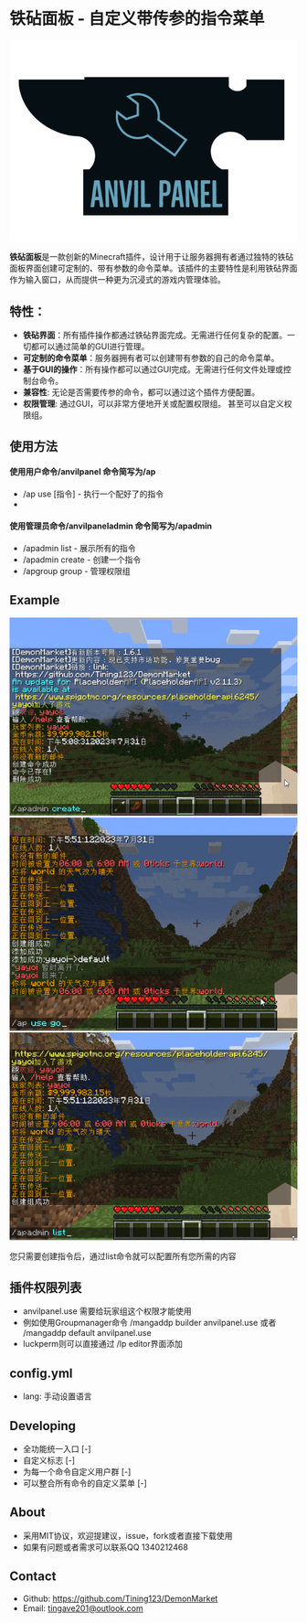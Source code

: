 # 铁砧面板 - 自定义带传参的指令菜单
![logo](https://raw.githubusercontent.com/Tining123/anvilpanel/master/img/logo-small.png)


**铁砧面板**是一款创新的Minecraft插件，设计用于让服务器拥有者通过独特的铁砧面板界面创建可定制的、带有参数的命令菜单。该插件的主要特性是利用铁砧界面作为输入窗口，从而提供一种更为沉浸式的游戏内管理体验。

## 特性：
- **铁砧界面**：所有插件操作都通过铁砧界面完成。无需进行任何复杂的配置。一切都可以通过简单的GUI进行管理。
- **可定制的命令菜单**：服务器拥有者可以创建带有参数的自己的命令菜单。
- **基于GUI的操作**：所有操作都可以通过GUI完成。无需进行任何文件处理或控制台命令。
- **兼容性**: 无论是否需要传参的命令，都可以通过这个插件方便配置。 
- **权限管理**: 通过GUI，可以非常方便地开关或配置权限组。 甚至可以自定义权限组。

## 使用方法
#### 使用用户命令/anvilpanel 命令简写为/ap
+ /ap use [指令] - 执行一个配好了的指令
+ 
#### 使用管理员命令/anvilpaneladmin 命令简写为/apadmin
+ /apadmin list - 展示所有的指令
+ /apadmin create - 创建一个指令
+ /apgroup group - 管理权限组

## Example
![craete](https://github.com/Tining123/AnvilPanel/blob/main/img/create.gif?raw=true)
![use](https://github.com/Tining123/AnvilPanel/blob/main/img/use.gif?raw=true)
![use](https://github.com/Tining123/AnvilPanel/blob/main/img/setting.gif?raw=true)

您只需要创建指令后，通过list命令就可以配置所有您所需的内容

## 插件权限列表
+ anvilpanel.use 需要给玩家组这个权限才能使用
+ 例如使用Groupmanager命令 /mangaddp builder anvilpanel.use 或者 /mangaddp default anvilpanel.use
+ luckperm则可以直接通过 /lp editor界面添加

## config.yml
+ lang: 手动设置语言

## Developing
+ 全功能统一入口 [-]
+ 自定义标志 [-]
+ 为每一个命令自定义用户群 [-]
+ 可以整合所有命令的自定义菜单 [-]
## About
+ 采用MIT协议，欢迎提建议，issue，fork或者直接下载使用
+ 如果有问题或者需求可以联系QQ 1340212468
## Contact
- Github: https://github.com/Tining123/DemonMarket
- Email: tingave201@outlook.com
